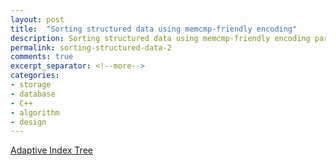 ```yaml
---
layout: post
title:  "Sorting structured data using memcmp-friendly encoding"
description: Sorting structured data using memcmp-friendly encoding part 2
permalink: sorting-structured-data-2
comments: true
excerpt_separator: <!--more-->
categories:
- storage
- database
- C++
- algorithm
- design
---
```


[Adaptive Index Tree](https://db.in.tum.de/~leis/papers/ART.pdf)

